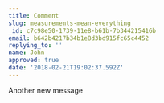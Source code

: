 ```yaml
---
title: Comment
slug: measurements-mean-everything
_id: c7c98e50-1739-11e8-b61b-7b344215416b
email: b642b4217b34b1e8d3bd915fc65c4452
replying_to: ''
name: John
approved: true
date: '2018-02-21T19:02:37.592Z'
---
```

Another new message
